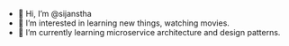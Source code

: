 - 👋 Hi, I’m @sijanstha
- 👀 I’m interested in learning new things, watching movies.
- 🌱 I’m currently learning microservice architecture and design patterns.

<!---
sijanstha/sijanstha is a ✨ special ✨ repository because its `README.md` (this file) appears on your GitHub profile.
You can click the Preview link to take a look at your changes.
--->
